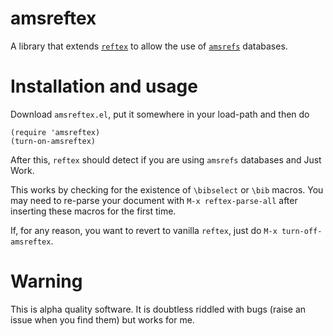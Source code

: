 # amsreftex

A library that extends
[`reftex`](https://www.gnu.org/software/auctex/reftex.html)
to allow the use of 
[`amsrefs`](http://www.ams.org/publications/authors/tex/amsrefs)
databases.

# Installation and usage

Download `amsreftex.el`, put it somewhere in your load-path
and then do
```elisp
(require 'amsreftex)
(turn-on-amsreftex)
```

After this, `reftex` should detect if you are using `amsrefs`
databases and Just Work.

This works by checking for the existence of `\bibselect` or
`\bib` macros.  You may need to re-parse your document with
`M-x reftex-parse-all` after inserting these macros for the
first time.

If, for any reason, you want to revert to vanilla `reftex`,
just do `M-x turn-off-amsreftex`.


# Warning

This is alpha quality software.  It is doubtless riddled
with bugs (raise an issue when you find them) but works for
me.
